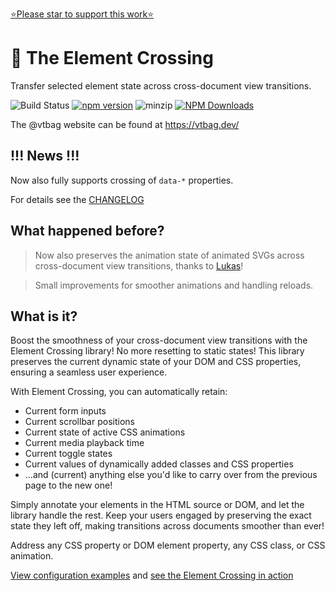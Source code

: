 [⭐️Please star to support this work⭐️](https://github.com/vtbag/element-crossing)

# 🚸 The Element Crossing

Transfer selected element state across cross-document view transitions.

![Build Status](https://github.com/vtbag/element-crossing/actions/workflows/run-build.yml/badge.svg)
[![npm version](https://img.shields.io/npm/v/@vtbag/element-crossing/latest)](https://www.npmjs.com/package/@vtbag/element-crossing)
![minzip](https://badgen.net/bundlephobia/minzip/@vtbag/element-crossing)
[![NPM Downloads](https://img.shields.io/npm/dw/@vtbag/element-crossing)](https://www.npmjs.com/package/@vtbag/element-crossing)

The @vtbag website can be found at https://vtbag.dev/

## !!! News !!!

Now also fully supports crossing of `data-*` properties.

For details see the [CHANGELOG](https://github.com/vtbag/element-crossing/blob/main/CHANGELOG.md)

## What happened before?

> Now also preserves the animation state of animated SVGs across cross-document view transitions, thanks to [Lukas](https://github.com/trombach)!

> Small improvements for smoother animations and handling reloads.


## What is it?

Boost the smoothness of your cross-document view transitions with the Element Crossing library! No more resetting to static states! This library preserves the current dynamic state of your DOM and CSS properties, ensuring a seamless user experience.

With Element Crossing, you can automatically retain:

- Current form inputs
- Current scrollbar positions
- Current state of active CSS animations
- Current media playback time
- Current toggle states
- Current values of dynamically added classes and CSS properties
- ...and (current) anything else you'd like to carry over from the previous page to the new one!

Simply annotate your elements in the HTML source or DOM, and let the library handle the rest. Keep your users engaged by preserving the exact state they left off, making transitions across documents smoother than ever!

Address any CSS property or DOM element property, any CSS class, or CSS animation.

[View configuration examples](https://vtbag.dev/tools/element-crossing/#applications-with-real-world-examples) and [see the Element Crossing in action](https://vtbag.dev/crossing/vanilla/1/)
